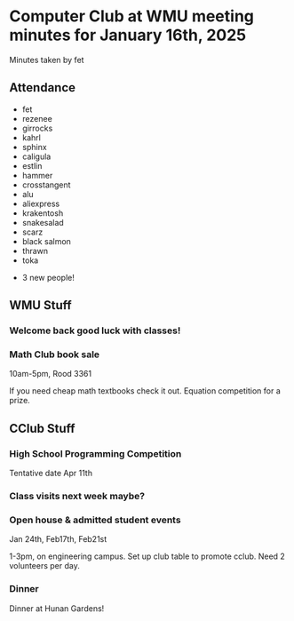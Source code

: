# Computer Club at WMU meeting minutes for January 16th, 2025
Minutes taken by fet



## Attendance
* fet
* rezenee
* girrocks
* kahrl
* sphinx
* caligula
* estlin
* hammer
* crosstangent
* alu
* aliexpress
* krakentosh
* snakesalad
* scarz
* black salmon
* thrawn
* toka

+ 3 new people!

## WMU Stuff
### Welcome back good luck with classes!



### Math Club book sale
10am-5pm, Rood 3361

If you need cheap math textbooks check it out. Equation competition for a prize.

## CClub Stuff
### High School Programming Competition
Tentative date Apr 11th

### Class visits next week maybe?

### Open house & admitted student events
Jan 24th, Feb17th, Feb21st

1-3pm, on engineering campus. Set up club table to promote cclub. Need 2 volunteers per day.

### Dinner
Dinner at Hunan Gardens!
